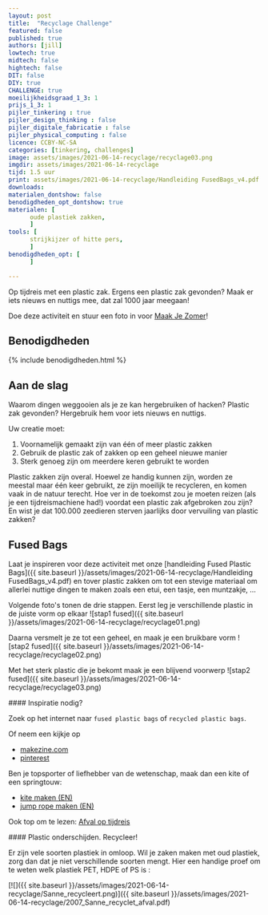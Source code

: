 ```yaml
---
layout: post
title:  "Recyclage Challenge"
featured: false
published: true
authors: [jill]
lowtech: true
midtech: false
hightech: false
DIT: false
DIY: true
CHALLENGE: true
moeilijkheidsgraad_1_3: 1
prijs_1_3: 1
pijler_tinkering : true
pijler_design_thinking : false
pijler_digitale_fabricatie : false
pijler_physical_computing : false
licence: CCBY-NC-SA 
categories: [tinkering, challenges]
image: assets/images/2021-06-14-recyclage/recyclage03.png
imgdir: assets/images/2021-06-14-recyclage
tijd: 1.5 uur
print: assets/images/2021-06-14-recyclage/Handleiding FusedBags_v4.pdf
downloads:     
materialen_dontshow: false
benodigdheden_opt_dontshow: true
materialen: [
      oude plastiek zakken,
      ]
tools: [
      strijkijzer of hitte pers,
      ]
benodigdheden_opt: [
      ]

---
```


Op tijdreis met een plastic zak. Ergens een plastic zak gevonden? Maak er iets nieuws en nuttigs mee, dat zal 1000 jaar meegaan!

Doe deze activiteit en stuur een foto in voor [Maak Je Zomer](https://maakjezomer.be/)!

## Benodigdheden


{% include benodigdheden.html %}


## Aan de slag

Waarom dingen weggooien als je ze kan hergebruiken of hacken? Plastic zak gevonden? Hergebruik hem voor iets nieuws en nuttigs. 

Uw creatie moet:

1. Voornamelijk gemaakt zijn van één of meer plastic zakken
2. Gebruik de plastic zak of zakken op een geheel nieuwe manier
3. Sterk genoeg zijn om meerdere keren gebruikt te worden

Plastic zakken zijn overal. Hoewel ze handig kunnen zijn, worden ze meestal maar één keer gebruikt, ze zijn moeilijk te recycleren, en komen vaak in de natuur terecht. 
Hoe ver in de toekomst zou je moeten reizen (als je een tijdreismachiene had!) voordat een plastic zak afgebroken zou zijn?  En wist je dat 100.000 zeedieren sterven jaarlijks door vervuiling van plastic zakken?

## Fused Bags

Laat je inspireren voor deze activiteit met onze [handleiding Fused Plastic Bags]({{ site.baseurl }}/assets/images/2021-06-14-recyclage/Handleiding FusedBags_v4.pdf) en tover plastic zakken om tot een stevige materiaal om allerlei nuttige dingen te maken zoals een etui, een tasje, een muntzakje, …

Volgende foto's tonen de drie stappen. Eerst leg je verschillende plastic in de juiste vorm op elkaar
![stap1 fused]({{ site.baseurl }}/assets/images/2021-06-14-recyclage/recyclage01.png)

Daarna versmelt je ze tot een geheel, en maak je een bruikbare vorm
![stap2 fused]({{ site.baseurl }}/assets/images/2021-06-14-recyclage/recyclage02.png)

Met het sterk plastic die je bekomt maak je een blijvend voorwerp
![stap2 fused]({{ site.baseurl }}/assets/images/2021-06-14-recyclage/recyclage03.png)


<div class="border_boxmaakbib02_img" markdown="1">
#### Inspiratie nodig? 

Zoek op het internet naar `fused plastic bags` of `recycled plastic bags`.

Of neem een kijkje op 

* [makezine.com](https://makezine.com/2010/03/01/fused_plastic_shopping_bags_to/)
* [pinterest](https://www.pinterest.com/lsmiyazaki/fused-plastic/)

Ben je topsporter of liefhebber van de wetenschap, maak dan een kite of een springtouw:

* [kite maken (EN)](https://www.sciencefriday.com/educational-resources/how-tails-help-a-kite-to-fly/)
* [jump rope maken (EN)](http://childhoodlist.blogspot.com/2012/03/105-diy-plastic-bag-jump-rope.html)

Ook top om te lezen: [Afval op tijdreis](https://www.123lesidee.nl/files/afvalwerkboekje.pdf)

</div>

<div class="border_boxmaakbib01_img" markdown="1">
#### Plastic onderschijden. Recycleer! 

Er zijn vele soorten plastiek in omloop. Wil je zaken maken met oud plastiek, zorg dan dat je niet verschillende soorten mengt. Hier een handige proef om te weten welk plastiek PET, HDPE of PS is : 

[![]({{ site.baseurl }}/assets/images/2021-06-14-recyclage/Sanne_recycleert.png)]({{ site.baseurl }}/assets/images/2021-06-14-recyclage/2007_Sanne_recyclet_afval.pdf)
</div>
